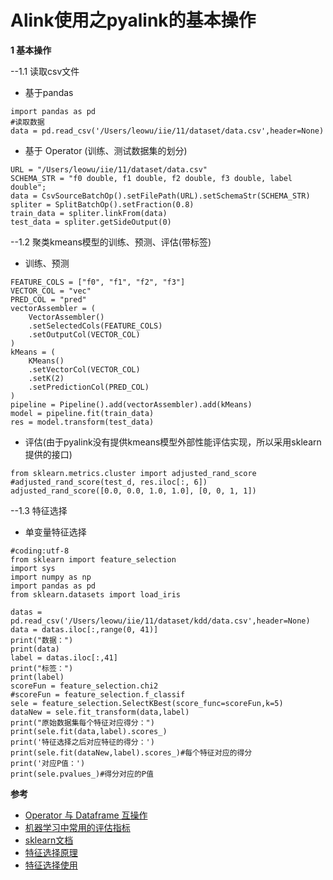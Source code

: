 # Alink使用之pyalink的基本操作

**1 基本操作**

--1.1 读取csv文件
- 基于pandas
~~~
import pandas as pd
#读取数据
data = pd.read_csv('/Users/leowu/iie/11/dataset/data.csv',header=None) 
~~~

- 基于 Operator (训练、测试数据集的划分)
~~~
URL = "/Users/leowu/iie/11/dataset/data.csv"
SCHEMA_STR = "f0 double, f1 double, f2 double, f3 double, label double";
data = CsvSourceBatchOp().setFilePath(URL).setSchemaStr(SCHEMA_STR)
spliter = SplitBatchOp().setFraction(0.8)
train_data = spliter.linkFrom(data)
test_data = spliter.getSideOutput(0)
~~~

--1.2 聚类kmeans模型的训练、预测、评估(带标签)
- 训练、预测
~~~
FEATURE_COLS = ["f0", "f1", "f2", "f3"]
VECTOR_COL = "vec"
PRED_COL = "pred"
vectorAssembler = (
    VectorAssembler()
    .setSelectedCols(FEATURE_COLS)
    .setOutputCol(VECTOR_COL)
)
kMeans = (
    KMeans()
    .setVectorCol(VECTOR_COL)
    .setK(2)
    .setPredictionCol(PRED_COL)
)
pipeline = Pipeline().add(vectorAssembler).add(kMeans)
model = pipeline.fit(train_data)
res = model.transform(test_data)
~~~

- 评估(由于pyalink没有提供kmeans模型外部性能评估实现，所以采用sklearn提供的接口)
~~~
from sklearn.metrics.cluster import adjusted_rand_score
#adjusted_rand_score(test_d, res.iloc[:, 6])
adjusted_rand_score([0.0, 0.0, 1.0, 1.0], [0, 0, 1, 1])
~~~

--1.3 特征选择
- 单变量特征选择
~~~
#coding:utf-8
from sklearn import feature_selection
import sys
import numpy as np
import pandas as pd
from sklearn.datasets import load_iris

datas = pd.read_csv('/Users/leowu/iie/11/dataset/kdd/data.csv',header=None)
data = datas.iloc[:,range(0, 41)] 
print("数据：")
print(data)
label = datas.iloc[:,41]
print("标签：")
print(label)
scoreFun = feature_selection.chi2
#scoreFun = feature_selection.f_classif
sele = feature_selection.SelectKBest(score_func=scoreFun,k=5)
dataNew = sele.fit_transform(data,label)
print("原始数据集每个特征对应得分：")
print(sele.fit(data,label).scores_)
print('特征选择之后对应特征的得分：')
print(sele.fit(dataNew,label).scores_)#每个特征对应的得分
print('对应P值：')
print(sele.pvalues_)#得分对应的P值
~~~

**参考**

- [Operator 与 Dataframe 互操作](https://github.com/alibaba/Alink/blob/master/docs/pyalink/pyalink-dataframe.md)
- [机器学习中常用的评估指标](https://juejin.im/post/5da2e88851882555a843023d#heading-32)
- [sklearn文档](https://scikit-learn.org/stable/modules/generated/sklearn.metrics.adjusted_rand_score.html)
- [特征选择原理](https://www.jianshu.com/p/f24a9ad30738)
- [特征选择使用](https://www.jianshu.com/p/b3056d10a20f)



